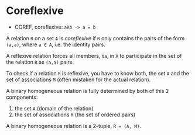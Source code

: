 # Coreflexive

* COREF, coreflexive: `aRb -> a = b`

A relation `R` on a set `A` is *coreflexive* if `R` only contains the pairs of the form `(a,a)`, where `a ∈ A`, i.e. the identity pairs.

A reflexive relation forces all members, `∀a`, in `A` to participate in the set of the relation `R` as `(a,a)` pairs.

To check if a relation `R` is reflexive, you have to know both, the set `A` and the set of associations `M` (often mistaken for the actual relation).

A binary homogeneous relation is fully determined by both of this 2 components:
1. the set `A` (domain of the relation)
2. the set of associations `M` (the set of ordered pairs)

A binary homogeneous relation is a 2-tuple, `R = (A, M)`.
